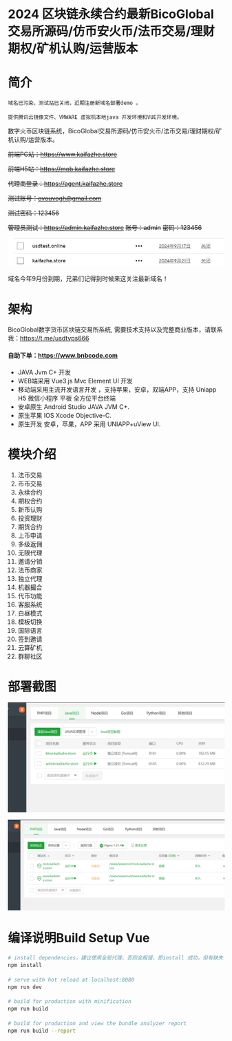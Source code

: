 # 2024 区块链永续合约最新BicoGlobal交易所源码/仿币安火币/法币交易/理财期权/矿机认购/运营版本
# 简介

```
域名已污染，测试站已关闭，近期注册新域名部署demo 。

提供腾讯云镜像文件、VMWARE 虚拟机本地java 开发环境和VUE开发环境。
```

数字火币区块链系统，BicoGlobal交易所源码/仿币安火币/法币交易/理财期权/矿机认购/运营版本。

~~前端PC站：https://www.kaifazhe.store~~

~~前端H5站：https://mob.kaifazhe.store~~

~~代理商登录：https://agent.kaifazhe.store~~

~~测试账号：ovouvogh@gmail.com~~

~~测试密码：123456~~

~~管理员测试：https://admin.kaifazhe.store~~
~~账号：admin~~
~~密码：123456~~

![域名到期](/.image/dom.jpg)

域名今年9月份到期，兄弟们记得到时候来这关注最新域名！

# 架构

BicoGlobal数字货币区块链交易所系统, 需要技术支持以及完整商业版本，请联系我：https://t.me/usdtvps666

#### 自助下单：https://www.bnbcode.com

- JAVA Jvm C+ 开发
- WEB端采用 Vue3.js Mvc Element UI 开发
- 移动端采用主流开发语言开发 ，支持苹果，安卓，双端APP，支持 Uniapp H5 微信小程序 平板 全方位平台终端
- 安卓原生 Android Studio JAVA JVM C+.
- 原生苹果 IOS Xcode Objective-C.
- 原生开发 安卓，苹果，APP 采用 UNIAPP+uView UI.



# 模块介绍

1. 法币交易
2. 币币交易
3. 永续合约
4. 期权合约
5. 新币认购
6. 投资理财
7. 期货合约
8. 上币申请
9. 多级返佣
10. 无限代理
11. 邀请分销
12. 法币商家
13. 独立代理
14. 机器撮合
15. 代币功能
16. 客服系统
17. 白昼模式
18. 模板切换
19. 国际语言
20. 签到邀请
21. 云算矿机
22. 群聊社区

# 部署截图

![宝塔java 环境部署](/.image/baota1.png)

![宝塔java 环境部署](/.image/baota2.png)

# 编译说明Build Setup Vue



``` bash
# install dependencies，建议使用全局代理，否则会报错，即install 成功，但有缺失
npm install

# serve with hot reload at localhost:8080
npm run dev

# build for production with minification
npm run build

# build for production and view the bundle analyzer report
npm run build --report
```

